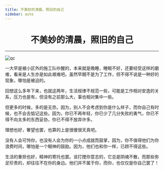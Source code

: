 ```yaml
---
title: 不美妙的清晨，照旧的自己
sidebar: auto
---
```

# <center>不美妙的清晨，照旧的自己</center>

***

<img :src="$withBase('/qc.jpg')" alt="qc">
<br>

一大早是被小区外的施工队吵醒的，本来就是晚睡，睡眠不好，还要经受这样的磨难，看来是人生亦是如此艰难吧。虽然早期不是为了工作，但不得不说是一种好的现象，哪怕是被迫的。

回想这么多年下来，也就这两年，生活规律不规范一些，可能是工作相对安逸的关系，压力也是有，但没有之前那么大，事也相对集中一些。

但更多的时候，多的是无奈。因为，别人不会考虑到你是什么样子，而你自己有时候，也不会去惦记这些。因为，你已不再年轻，你已少了几分失败的勇气，你已不得不向太多的东西妥协，你已不得不放弃许多。

理想也好，奢望也罢，也算的上是很傻很天真吧。

没有人会可怜你，也没有人会为你的一小点成就而鼓掌，因为，你不值得他们为你浪费时间，哪怕是一个眼神的鼓励。因为，他们也和你一样，已顾不得这些。

生活的重担也好，精神的寄托也罢。该打搅你意志的，它总是阴魂不散，而那些弥足珍贵的，却往往不在你的身边。他们并不属于你，而你，也仅仅是你自己罢了！